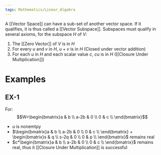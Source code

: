 ```yaml
---
tags: Mathematics/Linear_Algebra
---
```


A [[Vector Space]] can have a sub-set of another vector space. If it qualifies, it is thus called a [[Vector Subspace]]. Subspaces must qualify in several axioms, for the subspace $H$ of $V$:

1. The [[Zero Vector]] of $V$ is in $H$
2. For every $u$ and $v$ in $H$, $u+v$ is in $H$ (Closed under vector addition)
3. For each $u$ in $H$ and each scalar value $c$, $cu$ is in $H$ ([[Closure Under Multiplication]])

# Examples

## EX-1

For:
$$W=\begin{bmatrix}a & b \\ a-2b & 0 \\ 0 & c \\ \end{bmatrix}$$
* $u$ is nonemtpy
* $\begin{bmatrix}a & b \\ a-2b & 0 \\ 0 & c \\ \end{bmatrix} + \begin{bmatrix}s & q \\ s-2q & 0 \\ 0 & p \\ \end{bmatrix}$ remains real
* $c*\begin{bmatrix}a & b \\ a-2b & 0 \\ 0 & c \\ \end{bmatrix}$ remains real, thus it [[Closure Under Multiplication]] is successful